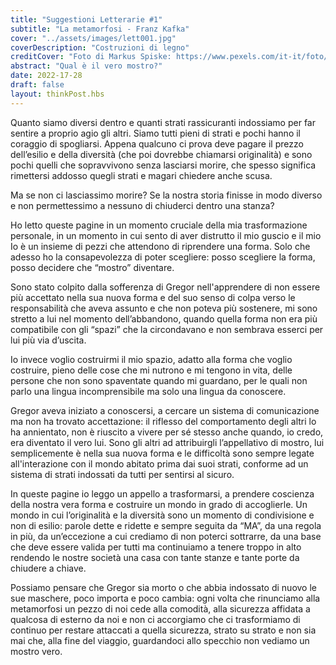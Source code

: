 ```yaml
---
title: "Suggestioni Letterarie #1"
subtitle: "La metamorfosi - Franz Kafka"
cover: "../assets/images/lett001.jpg"
coverDescription: "Costruzioni di legno"
creditCover: "Foto di Markus Spiske: https://www.pexels.com/it-it/foto/blocchi-di-legno-verdi-e-marroni-105855/"
abstract: "Qual è il vero mostro?"
date: 2022-17-28
draft: false
layout: thinkPost.hbs
---
```

Quanto siamo diversi dentro e quanti strati rassicuranti indossiamo per far sentire a proprio agio gli altri. Siamo tutti pieni di strati e pochi hanno il coraggio di spogliarsi. Appena qualcuno ci prova deve pagare il prezzo dell’esilio e della diversità (che poi dovrebbe chiamarsi originalità) e sono pochi quelli che sopravvivono senza lasciarsi morire, che spesso significa rimettersi addosso quegli strati e magari chiedere anche scusa.

Ma se non ci lasciassimo morire? Se la nostra storia finisse in modo diverso e non permettessimo a nessuno di chiuderci dentro una stanza?

Ho letto queste pagine in un momento cruciale della mia trasformazione personale, in un momento in cui sento di aver distrutto il mio guscio e il mio Io è un insieme di pezzi che attendono di riprendere una forma. Solo che adesso ho la consapevolezza di poter scegliere: posso scegliere la forma, posso decidere che “mostro” diventare.

Sono stato colpito dalla sofferenza di Gregor nell'apprendere di non essere più accettato nella sua nuova forma e del suo senso di colpa verso le responsabilità che aveva assunto e che non poteva più sostenere, mi sono stretto a lui nel momento dell’abbandono, quando quella forma non era più compatibile con gli “spazi” che la circondavano e non sembrava esserci per lui più via d’uscita.

Io invece voglio costruirmi il mio spazio, adatto alla forma che voglio costruire, pieno delle cose che mi nutrono e mi tengono in vita, delle persone che non sono spaventate quando mi guardano, per le quali non parlo una lingua incomprensibile ma solo una lingua da conoscere. 

Gregor aveva iniziato a conoscersi, a cercare un sistema di comunicazione ma non ha trovato accettazione: il riflesso del comportamento degli altri lo ha annientato, non è riuscito a vivere per sé stesso anche quando, io credo, era diventato il vero lui. Sono gli altri ad attribuirgli l’appellativo di mostro, lui semplicemente è nella sua nuova forma e le difficoltà sono sempre legate all'interazione con il mondo abitato prima dai suoi strati, conforme ad un sistema di strati indossati da tutti per sentirsi al sicuro.

In queste pagine io leggo un appello a trasformarsi, a prendere coscienza della nostra vera forma e costruire un mondo in grado di accoglierle. Un mondo in cui l’originalità e la diversità sono un momento di condivisione e non di esilio: parole dette e ridette e sempre seguita da “MA”, da una regola in più, da un’eccezione a cui crediamo di non poterci sottrarre, da una base che deve essere valida per tutti ma continuiamo a tenere troppo in alto rendendo le nostre società una casa con tante stanze e tante porte da chiudere a chiave.

Possiamo pensare che Gregor sia morto o che abbia indossato di nuovo le sue maschere, poco importa e poco cambia: ogni volta che rinunciamo alla metamorfosi un pezzo di noi cede alla comodità, alla sicurezza affidata a qualcosa di esterno da noi e non ci accorgiamo che ci trasformiamo di continuo per restare attaccati a quella sicurezza, strato su strato e non sia mai che, alla fine del viaggio, guardandoci allo specchio non vediamo un mostro vero.